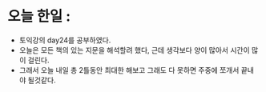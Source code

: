 # 오늘 한일 :
  - 토익강의 day24를 공부하였다.
  - 오늘은 모든 책의 있는 지문을 해석할려 했다, 근데 생각보다 양이 많아서 시간이 많이 걸린다.
  - 그래서 오늘 내일 총 2틀동안 최대한 해보고 그래도 다 못하면 주중에 쪼개서 끝내야 될것같다.
  
